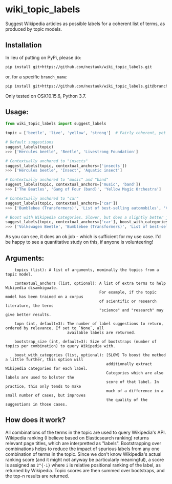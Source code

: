 wiki_topic_labels
=================

Suggest Wikipedia articles as possible labels
for a coherent list of terms, as produced by topic models.

Installation
------------

In lieu of putting on PyPi, please do:

```bash
pip install git+https://github.com/nestauk/wiki_topic_labels.git
```

or, for a specific `branch_name`:

```bash
pip install git+https://github.com/nestauk/wiki_topic_labels.git@branch_name
```

Only tested on OSX10.15.6, Python 3.7.

Usage:
------

```python
from wiki_topic_labels import suggest_labels

topic = ['beetle', 'live', 'yellow', 'strong']  # Fairly coherent, yet ambiguous topic

# Default suggestions
suggest_labels(topic)
>>> ['Hercules beetle', 'Beetle', 'Livestrong Foundation']

# Contextually anchored to "insects"
suggest_labels(topic, contextual_anchors=['insects'])
>>> ['Hercules beetle', 'Insect', 'Aquatic insect']

# Contextually anchored to "music" and "band"
suggest_labels(topic, contextual_anchors=['music', 'band'])
>>> ['The Beatles', 'Gang of Four (band)', 'Yellow Magic Orchestra']

# Contextually anchored to "car"
suggest_labels(topic, contextual_anchors=['car'])
>>> ['Bumblebee (Transformers)', 'List of best-selling automobiles', 'Volkswagen Beetle']

# Boost with Wikipedia categories. Slower, but does a slightly better job.
suggest_labels(topic, contextual_anchors=['car'], boost_with_categories=True)
>>> ['Volkswagen Beetle', 'Bumblebee (Transformers)', 'List of best-selling automobiles']
```

As you can see, it does an ok job - which is sufficient for my use case.
I'd be happy to see a quantitative study on this, if anyone is volunteering!

Arguments:
----------

```
	topics (list): A list of arguments, nominally the topics from a topic model.

	contextual_anchors (list, optional): A list of extra terms to help Wikipedia disambiguate.
										 For example, if the topic model has been trained on a corpus
										 of scientific or research literature, the terms
										 "science" and "research" may give better results.

	topn (int, default=3): The number of label suggestions to return, ordered by relevance. If set to `None`, all
						   available labels are returned.

	bootstrap_size (int, default=3): Size of bootstraps (number of topics per combination) to query Wikipedia with.

	boost_with_categories (list, optional): [SLOW] To boost the method a little further, this option will
											additionally extract Wikipedia categories for each label.
											Categories which are also labels are used to bolster the
											score of that label. In practice, this only tends to make
											much of a difference in a small number of cases, but improves
											the quality of the suggestions in those cases.
```

How does it work?
-----------------

All combinations of the terms in the topic are used to query Wikipedia's API. Wikipedia ranking
(I believe based on Elasticsearch ranking) returns relevant page titles, which are interpretted
as "labels". Bootstrapping over combinations helps to reduce the impact of spurious labels
from any one combination of terms in the topic. Since we don't know Wikipedia's actual ranking
score (and it might not anyway be particularly meaningful), a score is assigned as
`2^{-i}` where `i` is relative positional ranking of the label, as returned by Wikipedia.
Topic scores are then summed over bootstraps, and the top-n results are returned.
